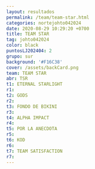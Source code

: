 ```yaml
---
layout: resultados
permalink: /team/team-star.html
categories: nortejohto042024
date: 2020-08-29 10:29:20 +0700
title: TEAM STAR
tag: johto042024
color: black
puntosLJ202404: 2
grupo: sur
background: '#F16C38'
cover: /assets/backCard.png
team: TEAM STAR
abr: TSR
t1: ETERNAL STARLIGHT
r1:
t2: GODS
r2:
t3: FONDO DE BIKINI
r3:
t4: ALPHA IMPACT
r4: 
t5: POR LA ANECDOTA
r5: 
t6: KOD
r6:
t7: TEAM SATISFACTION
r7: 
---
```



